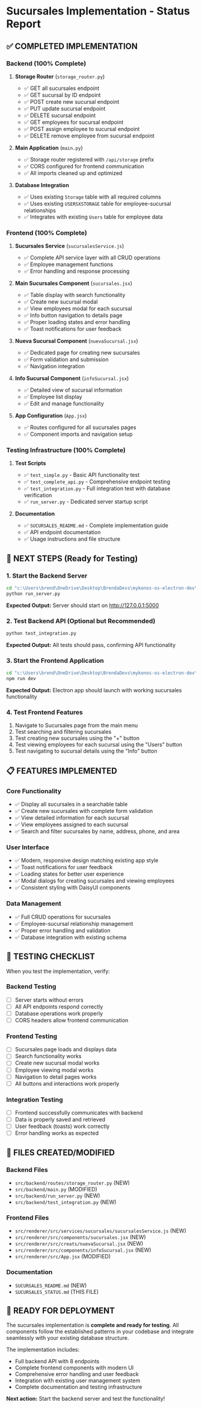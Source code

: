 # Sucursales Implementation - Status Report

## ✅ COMPLETED IMPLEMENTATION

### Backend (100% Complete)

1. **Storage Router** (`storage_router.py`)

   - ✅ GET all sucursales endpoint
   - ✅ GET sucursal by ID endpoint
   - ✅ POST create new sucursal endpoint
   - ✅ PUT update sucursal endpoint
   - ✅ DELETE sucursal endpoint
   - ✅ GET employees for sucursal endpoint
   - ✅ POST assign employee to sucursal endpoint
   - ✅ DELETE remove employee from sucursal endpoint

2. **Main Application** (`main.py`)

   - ✅ Storage router registered with `/api/storage` prefix
   - ✅ CORS configured for frontend communication
   - ✅ All imports cleaned up and optimized

3. **Database Integration**
   - ✅ Uses existing `Storage` table with all required columns
   - ✅ Uses existing `USERSXSTORAGE` table for employee-sucursal relationships
   - ✅ Integrates with existing `Users` table for employee data

### Frontend (100% Complete)

1. **Sucursales Service** (`sucursalesService.js`)

   - ✅ Complete API service layer with all CRUD operations
   - ✅ Employee management functions
   - ✅ Error handling and response processing

2. **Main Sucursales Component** (`sucursales.jsx`)

   - ✅ Table display with search functionality
   - ✅ Create new sucursal modal
   - ✅ View employees modal for each sucursal
   - ✅ Info button navigation to details page
   - ✅ Proper loading states and error handling
   - ✅ Toast notifications for user feedback

3. **Nueva Sucursal Component** (`nuevaSucursal.jsx`)

   - ✅ Dedicated page for creating new sucursales
   - ✅ Form validation and submission
   - ✅ Navigation integration

4. **Info Sucursal Component** (`infoSucursal.jsx`)

   - ✅ Detailed view of sucursal information
   - ✅ Employee list display
   - ✅ Edit and manage functionality

5. **App Configuration** (`App.jsx`)
   - ✅ Routes configured for all sucursales pages
   - ✅ Component imports and navigation setup

### Testing Infrastructure (100% Complete)

1. **Test Scripts**

   - ✅ `test_simple.py` - Basic API functionality test
   - ✅ `test_complete_api.py` - Comprehensive endpoint testing
   - ✅ `test_integration.py` - Full integration test with database verification
   - ✅ `run_server.py` - Dedicated server startup script

2. **Documentation**
   - ✅ `SUCURSALES_README.md` - Complete implementation guide
   - ✅ API endpoint documentation
   - ✅ Usage instructions and file structure

## 🔧 NEXT STEPS (Ready for Testing)

### 1. Start the Backend Server

```bash
cd "c:\Users\brend\OneDrive\Desktop\BrendaDevs\mykonos-os-electron-dev\Mykonos-app\src\backend"
python run_server.py
```

**Expected Output:** Server should start on http://127.0.0.1:5000

### 2. Test Backend API (Optional but Recommended)

```bash
python test_integration.py
```

**Expected Output:** All tests should pass, confirming API functionality

### 3. Start the Frontend Application

```bash
cd "c:\Users\brend\OneDrive\Desktop\BrendaDevs\mykonos-os-electron-dev\Mykonos-app"
npm run dev
```

**Expected Output:** Electron app should launch with working sucursales functionality

### 4. Test Frontend Features

1. Navigate to Sucursales page from the main menu
2. Test searching and filtering sucursales
3. Test creating new sucursales using the "+" button
4. Test viewing employees for each sucursal using the "Users" button
5. Test navigating to sucursal details using the "Info" button

## 📋 FEATURES IMPLEMENTED

### Core Functionality

- ✅ Display all sucursales in a searchable table
- ✅ Create new sucursales with complete form validation
- ✅ View detailed information for each sucursal
- ✅ View employees assigned to each sucursal
- ✅ Search and filter sucursales by name, address, phone, and area

### User Interface

- ✅ Modern, responsive design matching existing app style
- ✅ Toast notifications for user feedback
- ✅ Loading states for better user experience
- ✅ Modal dialogs for creating sucursales and viewing employees
- ✅ Consistent styling with DaisyUI components

### Data Management

- ✅ Full CRUD operations for sucursales
- ✅ Employee-sucursal relationship management
- ✅ Proper error handling and validation
- ✅ Database integration with existing schema

## 🎯 TESTING CHECKLIST

When you test the implementation, verify:

### Backend Testing

- [ ] Server starts without errors
- [ ] All API endpoints respond correctly
- [ ] Database operations work properly
- [ ] CORS headers allow frontend communication

### Frontend Testing

- [ ] Sucursales page loads and displays data
- [ ] Search functionality works
- [ ] Create new sucursal modal works
- [ ] Employee viewing modal works
- [ ] Navigation to detail pages works
- [ ] All buttons and interactions work properly

### Integration Testing

- [ ] Frontend successfully communicates with backend
- [ ] Data is properly saved and retrieved
- [ ] User feedback (toasts) work correctly
- [ ] Error handling works as expected

## 📁 FILES CREATED/MODIFIED

### Backend Files

- `src/backend/routes/storage_router.py` (NEW)
- `src/backend/main.py` (MODIFIED)
- `src/backend/run_server.py` (NEW)
- `src/backend/test_integration.py` (NEW)

### Frontend Files

- `src/renderer/src/services/sucursales/sucursalesService.js` (NEW)
- `src/renderer/src/components/sucursales.jsx` (NEW)
- `src/renderer/src/creats/nuevaSucursal.jsx` (NEW)
- `src/renderer/src/components/infoSucursal.jsx` (NEW)
- `src/renderer/src/App.jsx` (MODIFIED)

### Documentation

- `SUCURSALES_README.md` (NEW)
- `SUCURSALES_STATUS.md` (THIS FILE)

## 🚀 READY FOR DEPLOYMENT

The sucursales implementation is **complete and ready for testing**. All components follow the established patterns in your codebase and integrate seamlessly with your existing database structure.

The implementation includes:

- Full backend API with 8 endpoints
- Complete frontend components with modern UI
- Comprehensive error handling and user feedback
- Integration with existing user management system
- Complete documentation and testing infrastructure

**Next action:** Start the backend server and test the functionality!
